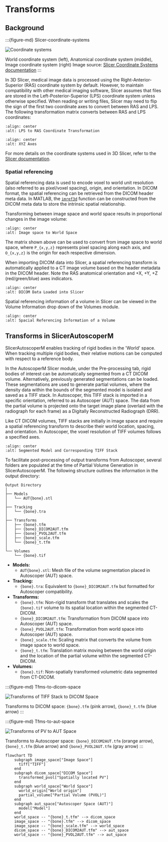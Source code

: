 # Transforms

## Background

:::{figure-md} Slicer-coordinate-systems

![Coordinate systems](https://github.com/Slicer/Slicer/releases/download/docs-resources/coordinate_systems.png)

World coordinate system (left), Anatomical coordinate system (middle), Image coordinate system (right) Image source: [Slicer Coordinate Systems documentation](https://slicer.readthedocs.io/en/latest/user_guide/coordinate_systems.html)
:::

In 3D Slicer, medical image data is processed using the Right-Anterior-Superior (RAS) coordinate
system by default. However, to maintain compatibility with other medical imaging software, Slicer
assumes that files are stored in the Left-Posterior-Superior (LPS) coordinate system unless
otherwise specified. When reading or writing files, Slicer may need to flip the sign of the first
two coordinate axes to convert between RAS and LPS. The following transformation
matrix converts between RAS and LPS coordinates:

```{image} tmp_path/transforms_LPS_to_RAS_coords.svg
:align: center
:alt: LPS to RAS Coordinate Transformation
```

```{image} tmp_path/transforms_XYZ_axes.svg
:align: center
:alt: XYZ Axes
```

For more details on the coordinate systems used in 3D Slicer, refer to the [Slicer documentation](https://slicer.readthedocs.io/en/latest/user_guide/coordinate_systems.html).

### Spatial referencing

Spatial referencing data is used to encode voxel to world unit resolution (also referred to as pixel/voxel spacing), origin,
and orientation. In DICOM format, the spatial referencing can be retrieved from the DICOM header meta data. In MATLAB,
the [`imref3d`](https://www.mathworks.com/help/images/ref/imref3d.html) function can be constructed from the DICOM meta data to store the intrinsic spatial relationship.

Transforming between image space and world space results in proportional changes in the image volume:

```{image} tmp_path/transforms_Image_to_world_space.svg
:align: center
:alt: Image space to World Space
```

The matrix shown above can be used to convert from image space to world space, where `P_{x,y,z}` represents pixel spacing along
each axis, and `O_{x,y,z}` is the origin for each respective dimension.

When importing DICOM data into Slicer, a spatial referencing transform is automatically applied to a CT image volume based on the
header metadata in the DICOM header. Note the RAS anatomical orientation and +X, +Y, +Z (red/green/blue) axes indicators.

```{image} tmp_path/transforms_Slicer_DICOM_data.png
:align: center
:alt: DICOM Data Loaded into Slicer
```

Spatial referencing information of a volume in Slicer can be viewed in the Volume Information drop down of the
Volumes module.

```{image} tmp_path/transforms_Volume_spatial_info.png
:align: center
:alt: Spacial Referencing Information of a Volume
```

## Transforms in SlicerAutoscoperM

SlicerAutoscoperM enables tracking of rigid bodies in the 'World' space. When tracking multiple
rigid bodies, their relative motions can be computed with respect to a reference body.

In the AutoscoperM Slicer module, under the Pre-processing tab, rigid bodies of interest can
be automatically segmented from a CT DICOM volume. Alternatively, previously generated segmentations
can be loaded. These segmentations are used to generate partial volumes, where the density data
within the bounds of the segmented model is isolated and saved as a TIFF stack. In Autoscoper, this
TIFF stack is imported in a specific orientation, referred to as Autoscoper (AUT) space. The data from the
partial volume is projected onto the target image plane (overlaid with the radiograph for each frame)
as a Digitally Reconstructed Radiograph (DRR).

Like CT DICOM volumes, TIFF stacks are initially in image space and require a
spatial referencing transform to describe their world location, spacing, and
orientation. In Autoscoper, the voxel resolution of TIFF volumes follows a specified axes.

```{image} tmp_path/transforms_Model_and_its_TIFF_pv.svg
:align: center
:alt: Segmented Model and Corresponding TIFF Stack
```

To facilitate post-processing of output transforms from Autoscoper, several folders
are populated at the time of Partial Volume Generation in SlicerAutoscoperM. The
following structure outlines the information in the output directory:

```
Output Directory
│
├── Models
│   └── AUT{bone}.stl
│
├── Tracking
│   └── {bone}.tra
│
├── Transforms
│   ├── {bone}.tfm
│   ├── {bone}_DICOM2AUT.tfm
│   ├── {bone}_PVOL2AUT.tfm
│   ├── {bone}_scale.tfm
│   └── {bone}_t.tfm
│
└── Volumes
    └── {bone}.tif
```

* **Models:**
  * `AUT{bone}.stl`: Mesh file of the volume segmentation placed in Autoscoper (AUT) space.
* **Tracking:**
  * `{bone}.tra`: Equivalent to `{bone}_DICOM2AUT.tfm` but formatted for Autoscoper compatibility.
* **Transforms:**
  * `{bone}.tfm`: Non-rigid transform that translates and scales the `{bone}.tif` volume to its spatial location within the segmented CT-DICOM.
  * `{bone}_DICOM2AUT.tfm`: Transformation from DICOM space into Autoscoper (AUT) space.
  * `{bone}_PVOL2AUT.tfm`: Transformation from world space into Autoscoper (AUT) space.
  * `{bone}_scale.tfm`: Scaling matrix that converts the volume from image space to world space.
  * `{bone}_t.tfm`: Translation matrix moving between the world origin and the location of the partial volume within the segmented CT-DICOM.
* **Volumes:**
  * `{bone}.tif`: Non-spatially transformed volumetric data segmented from CT-DICOM.


:::{figure-md} Tfms-to-dicom-space

![Transforms of TIFF Stack to DICOM Space](tmp_path/transforms_Tfms_to_DICOM_Space.svg)

Transforms to DICOM space: `{bone}.tfm` (pink arrow), `{bone}_t.tfm` (blue arrow)
:::


:::{figure-md} Tfms-to-aut-space

![Transforms of PV to AUT Space](tmp_path/transforms_Tfms_to_AUT_Space.svg)

Transforms to Autoscoper space: `{bone}_DICOM2AUT.tfm` (orange arrow), `{bone}_t.tfm` (blue arrow) and `{bone}_PVOL2AUT.tfm` (gray arrow)
:::


```{mermaid}
flowchart TD
    subgraph image_space["Image Space"]
      tiff["TIFF"]
    end
    subgraph dicom_space["DICOM Space"]
      transformed_pvol["Spatially located PV"]
    end
    subgraph world_space["World Space"]
      world_origin["World origin"]
      partial_volume["Partial Volume (PVOL)"]
    end
    subgraph aut_space["Autoscoper Space (AUT)"]
      model["Model"]
    end
    world_space -- "{bone}_t.tfm" --> dicom_space
    image_space -- "{bone}.tfm" --> dicom_space
    image_space -- "{bone}_scale.tfm" --> world_space
    dicom_space -- "{bone}_DICOM2AUT.tfm" --> aut_space
    world_space -- "{bone}_PVOL2AUT.tfm" --> aut_space
```
